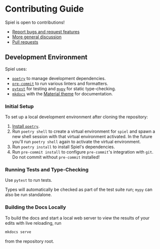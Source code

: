# Contributing Guide

Spiel is open to contributions!

- [Report bugs and request features](https://github.com/JoshKarpel/spiel/issues)
- [More general discussion](https://github.com/JoshKarpel/spiel/discussions)
- [Pull requests](https://github.com/JoshKarpel/spiel/pulls)

## Development Environment

Spiel uses:

- [`poetry`](https://python-poetry.org) to manage development dependencies.
- [`pre-commit`](https://pre-commit.com) to run various linters and formatters.
- [`pytest`](https://docs.pytest.org) for testing and [`mypy`](https://mypy-lang.org) for static type-checking.
- [`mkdocs`](https://www.mkdocs.org) with the [Material theme](https://squidfunk.github.io/mkdocs-material) for documentation.

### Initial Setup

To set up a local development environment after cloning the repository:

1. [Install `poetry`](https://python-poetry.org/docs/#installation).
2. Run `poetry shell` to create a virtual environment for `spiel` and spawn a new shell session with that virtual environment activated.
   In the future you'll run `poetry shell` again to activate the virtual environment.
3. Run `poetry install` to install Spiel's dependencies.
4. Run `pre-commit install` to configure `pre-commit`'s integration with `git`.
   Do not commit without `pre-commit` installed!

### Running Tests and Type-Checking

Use `pytest` to run tests.

Types will automatically be checked as part of the test suite run;
`mypy` can also be run standalone.

### Building the Docs Locally

To build the docs and start a local web server to view the results of your edits with live reloading, run
```bash
mkdocs serve
```
from the repository root.
